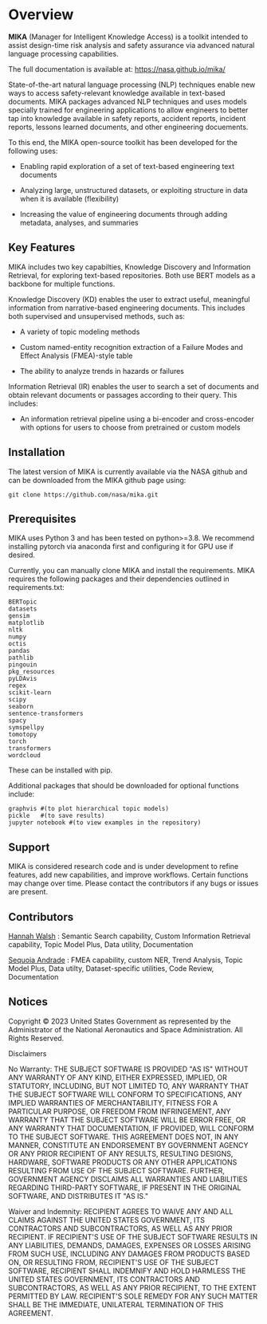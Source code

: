 Overview
========

**MIKA** (Manager for Intelligent Knowledge Access) is a toolkit intended to assist design-time risk 
analysis and safety assurance via advanced natural language processing capabilities. 

The full documentation is available at: https://nasa.github.io/mika/ 

State-of-the-art natural language processing (NLP) techniques enable new ways to access safety-relevant 
knowledge available in text-based documents. MIKA packages advanced NLP techniques and uses models 
specially trained for engineering applications to allow engineers to better tap into knowledge available in
safety reports, accident reports, incident reports, lessons learned documents, and other engineering 
docuements.

To this end, the MIKA open-source toolkit has been developed for the following uses:

- Enabling rapid exploration of a set of text-based engineering text documents

- Analyzing large, unstructured datasets, or exploiting structure in data when it is available 
   (flexibility)

 - Increasing the value of engineering documents through adding metadata, analyses, and summaries

Key Features
------------
MIKA includes two key capabilties, Knowledge Discovery and Information Retrieval, for exploring text-based 
repositories. Both use BERT models as a backbone for multiple functions. 

Knowledge Discovery (KD) enables the user to extract useful, meaningful information from narrative-based 
engineering documents. This includes both supervised and unsupervised methods, such as:

-  A variety of topic modeling methods

- Custom named-entity recognition extraction of a Failure Modes and Effect Analysis (FMEA)-style table

- The ability to analyze trends in hazards or failures

Information Retrieval (IR) enables the user to search a set of documents and obtain relevant documents 
or passages according to their query. This includes:

   - An information retrieval pipeline using a bi-encoder and cross-encoder with options for users to 
      choose from pretrained or custom models

Installation
---------------
The latest version of MIKA is currently available via the NASA github and can be downloaded from the MIKA 
github page using:


    git clone https://github.com/nasa/mika.git

Prerequisites
-------------
MIKA uses Python 3 and has been tested on python>=3.8. We recommend installing pytorch via anaconda first and configuring it for GPU use if desired. 

Currently, you can manually clone MIKA and install the requirements. MIKA requires the following packages and their dependencies outlined in requirements.txt:


    BERTopic
    datasets
    gensim
    matplotlib
    nltk
    numpy
    octis
    pandas
    pathlib
    pingouin
    pkg_resources
    pyLDAvis
    regex
    scikit-learn
    scipy
    seaborn
    sentence-transformers
    spacy
    symspellpy
    tomotopy
    torch
    transformers
    wordcloud

These can be installed with pip.

Additional packages that should be downloaded for optional functions include:
    
    graphvis #(to plot hierarchical topic models)
    pickle   #(to save results)
    jupyter notebook #(to view examples in the repository)

Support
-------
MIKA is considered research code and is under development to refine features, add new capabilities, and 
improve workflows. Certain functions may change over time. Please contact the contributors if any bugs or 
issues are present.

Contributors
------------
[Hannah Walsh](https://github.com/walshh) : Semantic Search capability, Custom Information Retrieval 
capability, Topic Model Plus, Data utility, Documentation

[Sequoia Andrade](https://github.com/sequoiarose) : FMEA capability, custom NER, Trend Analysis, Topic
Model Plus, Data utilty, Dataset-specific utilities, Code Review, Documentation


Notices
-------

Copyright © 2023 United States Government as represented by the Administrator of the National Aeronautics and Space Administration.  All Rights Reserved.

Disclaimers

No Warranty: THE SUBJECT SOFTWARE IS PROVIDED "AS IS" WITHOUT ANY WARRANTY OF ANY KIND, EITHER EXPRESSED, IMPLIED, OR STATUTORY, INCLUDING, BUT NOT LIMITED TO, ANY WARRANTY THAT THE SUBJECT SOFTWARE WILL CONFORM TO SPECIFICATIONS, ANY IMPLIED WARRANTIES OF MERCHANTABILITY, FITNESS FOR A PARTICULAR PURPOSE, OR FREEDOM FROM INFRINGEMENT, ANY WARRANTY THAT THE SUBJECT SOFTWARE WILL BE ERROR FREE, OR ANY WARRANTY THAT DOCUMENTATION, IF PROVIDED, WILL CONFORM TO THE SUBJECT SOFTWARE. THIS AGREEMENT DOES NOT, IN ANY MANNER, CONSTITUTE AN ENDORSEMENT BY GOVERNMENT AGENCY OR ANY PRIOR RECIPIENT OF ANY RESULTS, RESULTING DESIGNS, HARDWARE, SOFTWARE PRODUCTS OR ANY OTHER APPLICATIONS RESULTING FROM USE OF THE SUBJECT SOFTWARE.  FURTHER, GOVERNMENT AGENCY DISCLAIMS ALL WARRANTIES AND LIABILITIES REGARDING THIRD-PARTY SOFTWARE, IF PRESENT IN THE ORIGINAL SOFTWARE, AND DISTRIBUTES IT "AS IS."

Waiver and Indemnity:  RECIPIENT AGREES TO WAIVE ANY AND ALL CLAIMS AGAINST THE UNITED STATES GOVERNMENT, ITS CONTRACTORS AND SUBCONTRACTORS, AS WELL AS ANY PRIOR RECIPIENT.  IF RECIPIENT'S USE OF THE SUBJECT SOFTWARE RESULTS IN ANY LIABILITIES, DEMANDS, DAMAGES, EXPENSES OR LOSSES ARISING FROM SUCH USE, INCLUDING ANY DAMAGES FROM PRODUCTS BASED ON, OR RESULTING FROM, RECIPIENT'S USE OF THE SUBJECT SOFTWARE, RECIPIENT SHALL INDEMNIFY AND HOLD HARMLESS THE UNITED STATES GOVERNMENT, ITS CONTRACTORS AND SUBCONTRACTORS, AS WELL AS ANY PRIOR RECIPIENT, TO THE EXTENT PERMITTED BY LAW.  RECIPIENT'S SOLE REMEDY FOR ANY SUCH MATTER SHALL BE THE IMMEDIATE, UNILATERAL TERMINATION OF THIS AGREEMENT. 


